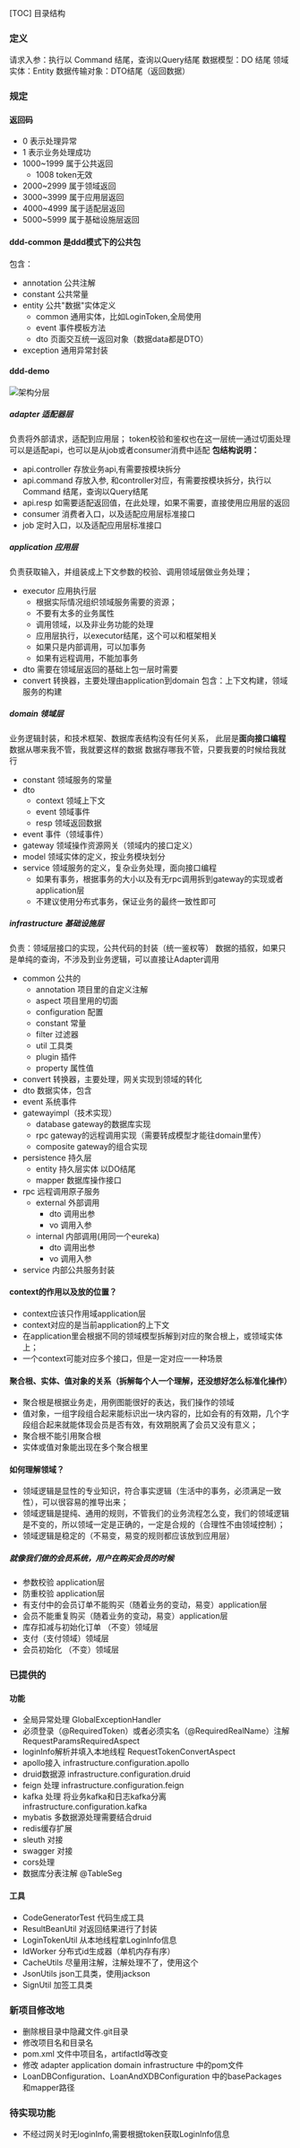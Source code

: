 [TOC] 目录结构

### 定义
请求入参：执行以 Command 结尾，查询以Query结尾
数据模型：DO 结尾
领域实体：Entity
数据传输对象：DTO结尾（返回数据）
### 规定
#### 返回码
- 0 表示处理异常
- 1 表示业务处理成功
- 1000~1999 属于公共返回
  - 1008 token无效
- 2000~2999 属于领域返回
- 3000~3999 属于应用层返回
- 4000~4999 属于适配层返回
- 5000~5999 属于基础设施层返回

#### ddd-common 是ddd模式下的公共包
包含：
- annotation 公共注解
- constant  公共常量
- entity  公共"数据"实体定义
  - common  通用实体，比如LoginToken,全局使用
  - event 事件模板方法
  - dto 页面交互统一返回对象（数据data都是DTO）
- exception 通用异常封装

#### ddd-demo 
![架构分层](doc/架构分层说明.png)
#####  adapter 适配器层
负责将外部请求，适配到应用层；
token校验和鉴权也在这一层统一通过切面处理
可以是适配api，也可以是从job或者consumer消费中适配
**包结构说明：**
- api.controller 存放业务api,有需要按模块拆分
- api.command  存放入参, 和controller对应，有需要按模块拆分，执行以 Command 结尾，查询以Query结尾
- api.resp 如需要适配返回值，在此处理，如果不需要，直接使用应用层的返回
- consumer 消费者入口，以及适配应用层标准接口
- job  定时入口，以及适配应用层标准接口
##### application 应用层
负责获取输入，并组装成上下文参数的校验、调用领域层做业务处理；
- executor 应用执行层
  - 根据实际情况组织领域服务需要的资源；
  - 不要有太多的业务属性
  - 调用领域，以及非业务功能的处理
  - 应用层执行，以executor结尾，这个可以和框架相关
  - 如果只是内部调用，可以加事务
  - 如果有远程调用，不能加事务
- dto 需要在领域层返回的基础上包一层时需要
- convert 转换器，主要处理由application到domain 包含：上下文构建，领域服务的构建
##### domain 领域层
业务逻辑封装，和技术框架、数据库表结构没有任何关系，
此层是**面向接口编程**
数据从哪来我不管，我就要这样的数据
数据存哪我不管，只要我要的时候给我就行
- constant 领域服务的常量
- dto
  - context 领域上下文
  - event 领域事件
  - resp  领域返回数据
- event 事件（领域事件）
- gateway 领域操作资源网关（领域内的接口定义）
- model 领域实体的定义，按业务模块划分
- service 领域服务的定义，复杂业务处理，面向接口编程
  - 如果有事务，根据事务的大小以及有无rpc调用拆到gateway的实现或者application层
  - 不建议使用分布式事务，保证业务的最终一致性即可
##### infrastructure 基础设施层
负责：领域层接口的实现，公共代码的封装（统一鉴权等）
数据的插叙，如果只是单纯的查询，不涉及到业务逻辑，可以直接让Adapter调用
- common 公共的
  - annotation 项目里的自定义注解
  - aspect 项目里用的切面
  - configuration 配置
  - constant 常量
  - filter  过滤器
  - util  工具类
  - plugin  插件
  - property 属性值
- convert 转换器，主要处理，网关实现到领域的转化
- dto  数据实体，包含
- event 系统事件
- gatewayimpl（技术实现）
  - database gateway的数据库实现
  - rpc gateway的远程调用实现（需要转成模型才能往domain里传）
  - composite gateway的组合实现
- persistence 持久层
  - entity  持久层实体  以DO结尾
  - mapper 数据库操作接口
- rpc 远程调用原子服务
  - external  外部调用
    - dto 调用出参
    - vo 调用入参
  - internal  内部调用(用同一个eureka)
    - dto 调用出参
    - vo 调用入参
- service 内部公共服务封装

#### context的作用以及放的位置？
- context应该只作用域application层
- context对应的是当前application的上下文
- 在application里会根据不同的领域模型拆解到对应的聚合根上，或领域实体上；
- 一个context可能对应多个接口，但是一定对应一一种场景 
#### 聚合根、实体、值对象的关系（拆解每个人一个理解，还没想好怎么标准化操作）
- 聚合根是根据业务走，用例图能很好的表达，我们操作的领域
- 值对象，一组字段组合起来能标识出一块内容的，比如会有的有效期，几个字段组合起来就能体现会员是否有效，有效期脱离了会员又没有意义；
- 聚合根不能引用聚合根
- 实体或值对象能出现在多个聚合根里

#### 如何理解领域？
- 领域逻辑是显性的专业知识，符合事实逻辑（生活中的事务，必须满足一致性），可以很容易的推导出来；
- 领域逻辑是提纯、通用的规则，不管我们的业务流程怎么变，我们的领域逻辑是不变的，所以领域一定是正确的，一定是合规的（合理性不由领域控制）；
- 领域逻辑是稳定的（不易变，易变的规则都应该放到应用层）
##### 就像我们做的会员系统，用户在购买会员的时候
- 参数校验 application层
- 防重校验 application层
- 有支付中的会员订单不能购买（随着业务的变动，易变）application层
- 会员不能重复购买（随着业务的变动，易变）application层
- 库存扣减与初始化订单 （不变）领域层
- 支付（支付领域）领域层
- 会员初始化 （不变）领域层
### 已提供的
#### 功能
- 全局异常处理 GlobalExceptionHandler
- 必须登录（@RequiredToken）或者必须实名（@RequiredRealName）注解  RequestParamsRequiredAspect
- loginInfo解析并填入本地线程  RequestTokenConvertAspect
- apollo接入  infrastructure.configuration.apollo
- druid数据源  infrastructure.configuration.druid
- feign 处理  infrastructure.configuration.feign
- kafka 处理 将业务kafka和日志kafka分离 infrastructure.configuration.kafka
- mybatis 多数据源处理需要结合druid 
- redis缓存扩展
- sleuth 对接
- swagger 对接
- cors处理
- 数据库分表注解 @TableSeg
#### 工具
- CodeGeneratorTest  代码生成工具
- ResultBeanUtil 对返回结果进行了封装
- LoginTokenUtil 从本地线程拿LoginInfo信息
- IdWorker 分布式id生成器（单机内存有序）
- CacheUtils 尽量用注解，注解处理不了，使用这个
- JsonUtils  json工具类，使用jackson
- SignUtil  加签工具类

### 新项目修改地
- 删除根目录中隐藏文件.git目录
- 修改项目名和目录名
- pom.xml 文件中项目名，artifactId等改变
- 修改 adapter application domain infrastructure 中的pom文件
- LoanDBConfiguration、LoanAndXDBConfiguration 中的basePackages 和mapper路径

### 待实现功能
- 不经过网关时无loginInfo,需要根据token获取LoginInfo信息

